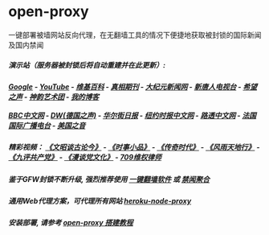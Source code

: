 # open-proxy
一键部署被墙网站反向代理，在无翻墙工具的情况下便捷地获取被封锁的国际新闻及国内禁闻

#####  演示站（服务器被封锁后将自动重建并在此更新）:
#####  [Google](http://198.13.52.83:8888/search?q=425事件) - [YouTube](https://nogfw.the-youtube.win) - [维基百科](http://198.13.52.83:8100/wiki/喬高-麥塔斯調查報告) - [真相期刊](http://198.13.52.83:8300/display.aspx?category_id=3&zhuanti_id=2) - [大纪元新闻网](http://198.13.52.83:10080) - [新唐人电视台](http://198.13.52.83:8000) - [希望之声](http://198.13.52.83:8200) - [神韵艺术团](http://198.13.52.83:8000/xtr/gb/prog673.html) - [我的博客](http://198.13.52.83:10000/)<br/> <br/> [BBC中文网](http://198.13.52.83:9100/zhongwen) - [DW(德国之声)](http://198.13.52.83:9200/zh/在线报导/s-9058?&zhongwen=simp) - [华尔街日报](http://198.13.52.83:9300) - [纽约时报中文网](http://198.13.52.83:9400) - [路透中文网](http://198.13.52.83:9500/) - [法国国际广播电台](http://198.13.52.83:9600/) - [美国之音](http://198.13.52.83:9700/) 

##### 精彩视频： [《文昭谈古论今》](https://github.com/gfw-breaker/wenzhao/blob/master/README.md) - [《时事小品》](https://github.com/gfw-breaker/ntdtv-comedy/blob/master/README.md) - [《传奇时代》](http://198.13.52.83:10000/videos/legend/) - [《风雨天地行》](http://198.13.52.83:10000/videos/fytdx/) - [《九评共产党》](http://198.13.52.83:10000/videos/jiuping/) - [《漫谈党文化》](http://198.13.52.83:10000/videos/mtdwh/) - [709维权律师](http://198.13.52.83:10000/videos/709/)

##### 鉴于GFW封锁不断升级, 强烈推荐使用 [一键翻墙软件](https://github.com/gfw-breaker/nogfw/blob/master/README.md) 或 [禁闻聚合](https://github.com/gfw-breaker/banned-news/blob/master/README.md)

##### 通用Web代理方案，可代理所有网站 [heroku-node-proxy](https://github.com/gfw-breaker/heroku-node-proxy#--end--) 

##### 安装部署, 请参考 [open-proxy 搭建教程](https://github.com/gfw-breaker/open-proxy/wiki#open-proxy-%E6%90%AD%E5%BB%BA%E6%95%99%E7%A8%8B)

